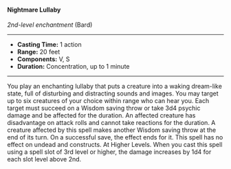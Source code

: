 #### Nightmare Lullaby
*2nd-level enchantment* (Bard)
___
- **Casting Time:** 1 action
- **Range:** 20 feet
- **Components:** V, S
- **Duration:** Concentration, up to 1 minute
---
You play an enchanting lullaby that puts a creature
into a waking dream-like state, full of disturbing
and distracting sounds and images. You may target
up to six creatures of your choice within range who
can hear you. Each target must succeed on a
Wisdom saving throw or take 3d4 psychic damage
and be affected for the duration.
An affected creature has disadvantage on attack
rolls and cannot take reactions for the duration. A
creature affected by this spell makes another
Wisdom saving throw at the end of its turn. On a
successful save, the effect ends for it.
This spell has no effect on undead and constructs.
At Higher Levels. When you cast this spell using
a spell slot of 3rd level or higher, the damage
increases by 1d4 for each slot level above 2nd.
